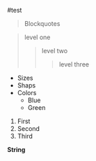 #test
>Blockquotes

>level one
>
>>level two
>>
>>>level three

* Sizes
* Shaps
* Colors
    * Blue
    * Green


1. First
2. Second
3. Third
  

__String__
